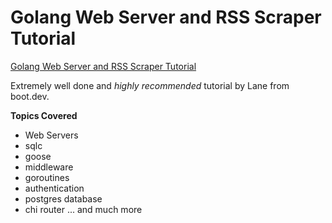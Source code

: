 # Golang Web Server and RSS Scraper Tutorial

[Golang Web Server and RSS Scraper Tutorial](https://www.youtube.com/watch?v=dpXhDzgUSe4&t=2799s)

Extremely well done and *highly recommended* tutorial by Lane from boot.dev.

**Topics Covered**
- Web Servers
- sqlc
- goose
- middleware
- goroutines
- authentication
- postgres database
- chi router
... and much more
